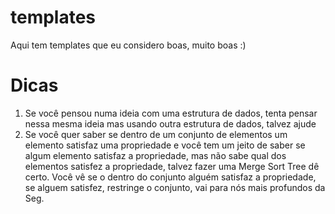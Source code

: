 # templates
Aqui tem templates que eu considero boas, muito boas :)

# Dicas
1. Se você pensou numa ideia com uma estrutura de dados, tenta pensar nessa mesma ideia mas usando outra estrutura de dados, talvez ajude
2. Se você quer saber se dentro de um conjunto de elementos um elemento satisfaz uma propriedade e você tem um jeito de saber se algum elemento satisfaz a propriedade, mas não sabe qual dos elementos satisfez a propriedade, talvez fazer uma Merge Sort Tree dê certo. Você vê se o dentro do conjunto alguém satisfaz a propriedade, se alguem satisfez, restringe o conjunto, vai para nós mais profundos da Seg.
